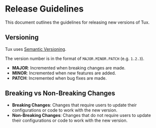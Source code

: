 # Release Guidelines

This document outlines the guidelines for releasing new versions of Tux.

## Versioning

Tux uses [Semantic Versioning](https://semver.org/).

The version number is in the format of `MAJOR.MINOR.PATCH` (e.g. `1.2.3`).

- **MAJOR**: Incremented when breaking changes are made.
- **MINOR**: Incremented when new features are added.
- **PATCH**: Incremented when bug fixes are made.

## Breaking vs Non-Breaking Changes

- **Breaking Changes**: Changes that require users to update their configurations or code to work with the new version.
- **Non-Breaking Changes**: Changes that do not require users to update their configurations or code to work with the new version.
